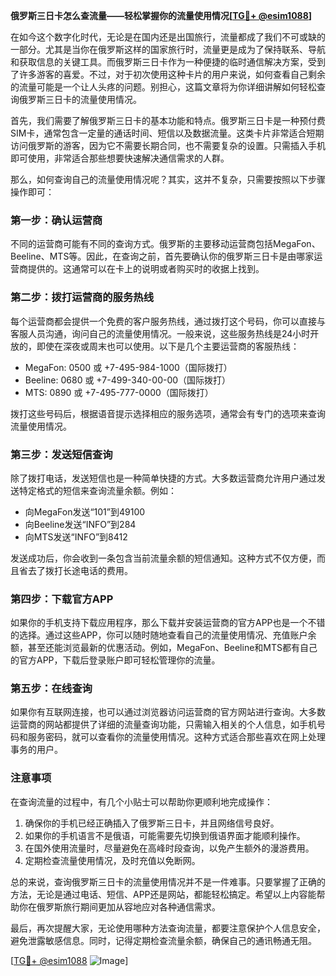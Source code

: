 **俄罗斯三日卡怎么查流量——轻松掌握你的流量使用情况[[TG💪+ @esim1088](https://t.me/s/esim1088)]**

在如今这个数字化时代，无论是在国内还是出国旅行，流量都成了我们不可或缺的一部分。尤其是当你在俄罗斯这样的国家旅行时，流量更是成为了保持联系、导航和获取信息的关键工具。而俄罗斯三日卡作为一种便捷的临时通信解决方案，受到了许多游客的喜爱。不过，对于初次使用这种卡片的用户来说，如何查看自己剩余的流量可能是一个让人头疼的问题。别担心，这篇文章将为你详细讲解如何轻松查询俄罗斯三日卡的流量使用情况。

首先，我们需要了解俄罗斯三日卡的基本功能和特点。俄罗斯三日卡是一种预付费SIM卡，通常包含一定量的通话时间、短信以及数据流量。这类卡片非常适合短期访问俄罗斯的游客，因为它不需要长期合同，也不需要复杂的设置。只需插入手机即可使用，非常适合那些想要快速解决通信需求的人群。

那么，如何查询自己的流量使用情况呢？其实，这并不复杂，只需要按照以下步骤操作即可：

### **第一步：确认运营商**
不同的运营商可能有不同的查询方式。俄罗斯的主要移动运营商包括MegaFon、Beeline、MTS等。因此，在查询之前，首先要确认你的俄罗斯三日卡是由哪家运营商提供的。这通常可以在卡上的说明或者购买时的收据上找到。

### **第二步：拨打运营商的服务热线**
每个运营商都会提供一个免费的客户服务热线，通过拨打这个号码，你可以直接与客服人员沟通，询问自己的流量使用情况。一般来说，这些服务热线是24小时开放的，即使在深夜或周末也可以使用。以下是几个主要运营商的客服热线：
- MegaFon: 0500 或 +7-495-984-1000（国际拨打）
- Beeline: 0680 或 +7-499-340-00-00（国际拨打）
- MTS: 0890 或 +7-495-777-0000（国际拨打）

拨打这些号码后，根据语音提示选择相应的服务选项，通常会有专门的选项来查询流量使用情况。

### **第三步：发送短信查询**
除了拨打电话，发送短信也是一种简单快捷的方式。大多数运营商允许用户通过发送特定格式的短信来查询流量余额。例如：
- 向MegaFon发送“101”到49100
- 向Beeline发送“INFO”到284
- 向MTS发送“INFO”到8412

发送成功后，你会收到一条包含当前流量余额的短信通知。这种方式不仅方便，而且省去了拨打长途电话的费用。

### **第四步：下载官方APP**
如果你的手机支持下载应用程序，那么下载并安装运营商的官方APP也是一个不错的选择。通过这些APP，你可以随时随地查看自己的流量使用情况、充值账户余额，甚至还能浏览最新的优惠活动。例如，MegaFon、Beeline和MTS都有自己的官方APP，下载后登录账户即可轻松管理你的流量。

### **第五步：在线查询**
如果你有互联网连接，也可以通过浏览器访问运营商的官方网站进行查询。大多数运营商的网站都提供了详细的流量查询功能，只需输入相关的个人信息，如手机号码和服务密码，就可以查看你的流量使用情况。这种方式适合那些喜欢在网上处理事务的用户。

### **注意事项**
在查询流量的过程中，有几个小贴士可以帮助你更顺利地完成操作：
1. 确保你的手机已经正确插入了俄罗斯三日卡，并且网络信号良好。
2. 如果你的手机语言不是俄语，可能需要先切换到俄语界面才能顺利操作。
3. 在国外使用流量时，尽量避免在高峰时段查询，以免产生额外的漫游费用。
4. 定期检查流量使用情况，及时充值以免断网。

总的来说，查询俄罗斯三日卡的流量使用情况并不是一件难事。只要掌握了正确的方法，无论是通过电话、短信、APP还是网站，都能轻松搞定。希望以上内容能帮助你在俄罗斯旅行期间更加从容地应对各种通信需求。

最后，再次提醒大家，无论使用哪种方法查询流量，都要注意保护个人信息安全，避免泄露敏感信息。同时，记得定期检查流量余额，确保自己的通讯畅通无阻。

[[TG💪+ @esim1088](https://t.me/s/esim1088) ![Image](https://i.postimg.cc/4NQfJmqS/Snipaste-2025-05-13-00-14-12.png)]